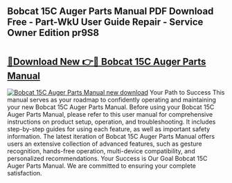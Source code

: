 ## Bobcat 15C Auger Parts Manual PDF Download Free - Part-WkU User Guide Repair - Service Owner Edition pr9S8

# <h2><a href="http://bc58412.oget.top/?id=Bobcat+15C+Auger+Parts+Manual">🔗Download New 👉🔴 Bobcat 15C Auger Parts Manual</a></h2>

[![Bobcat 15C Auger Parts Manual new download](https://i.imgur.com/5g1atiW.png)](http://bc58412.oget.top/?id=Bobcat+15C+Auger+Parts+Manual)
Your Path to Success This manual serves as your roadmap to confidently operating and maintaining your new Bobcat 15C Auger Parts Manual. Before using your Bobcat 15C Auger Parts Manual, please refer to this user manual for comprehensive instructions on product setup, operation, and troubleshooting. It includes step-by-step guides for using each feature, as well as important safety information. The latest iteration of Bobcat 15C Auger Parts Manual offers users an extensive collection of advanced features, such as gesture recognition, hands-free operation, multi-device compatibility, and personalized recommendations. Your Success is Our Goal Bobcat 15C Auger Parts Manual. We are committed to ensuring your complete satisfaction.
